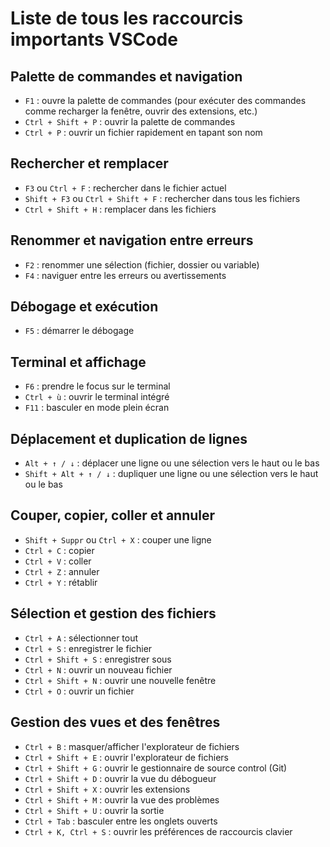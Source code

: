 # Liste de tous les raccourcis importants VSCode

## Palette de commandes et navigation

- `F1` : ouvre la palette de commandes (pour exécuter des commandes comme recharger la fenêtre, ouvrir des extensions, etc.)
- `Ctrl + Shift + P` : ouvrir la palette de commandes
- `Ctrl + P` : ouvrir un fichier rapidement en tapant son nom

## Rechercher et remplacer

- `F3` ou `Ctrl + F` : rechercher dans le fichier actuel
- `Shift + F3` ou `Ctrl + Shift + F` : rechercher dans tous les fichiers
- `Ctrl + Shift + H` : remplacer dans les fichiers

## Renommer et navigation entre erreurs

- `F2` : renommer une sélection (fichier, dossier ou variable)
- `F4` : naviguer entre les erreurs ou avertissements

## Débogage et exécution

- `F5` : démarrer le débogage

## Terminal et affichage

- `F6` : prendre le focus sur le terminal
- `Ctrl + ù` : ouvrir le terminal intégré
- `F11` : basculer en mode plein écran

## Déplacement et duplication de lignes

- `Alt + ↑ / ↓` : déplacer une ligne ou une sélection vers le haut ou le bas
- `Shift + Alt + ↑ / ↓` : dupliquer une ligne ou une sélection vers le haut ou le bas

## Couper, copier, coller et annuler

- `Shift + Suppr` ou `Ctrl + X` : couper une ligne
- `Ctrl + C` : copier
- `Ctrl + V` : coller
- `Ctrl + Z` : annuler
- `Ctrl + Y` : rétablir

## Sélection et gestion des fichiers

- `Ctrl + A` : sélectionner tout
- `Ctrl + S` : enregistrer le fichier
- `Ctrl + Shift + S` : enregistrer sous
- `Ctrl + N` : ouvrir un nouveau fichier
- `Ctrl + Shift + N` : ouvrir une nouvelle fenêtre
- `Ctrl + O` : ouvrir un fichier

## Gestion des vues et des fenêtres

- `Ctrl + B` : masquer/afficher l'explorateur de fichiers
- `Ctrl + Shift + E` : ouvrir l'explorateur de fichiers
- `Ctrl + Shift + G` : ouvrir le gestionnaire de source control (Git)
- `Ctrl + Shift + D` : ouvrir la vue du débogueur
- `Ctrl + Shift + X` : ouvrir les extensions
- `Ctrl + Shift + M` : ouvrir la vue des problèmes
- `Ctrl + Shift + U` : ouvrir la sortie
- `Ctrl + Tab` : basculer entre les onglets ouverts
- `Ctrl + K, Ctrl + S` : ouvrir les préférences de raccourcis clavier
